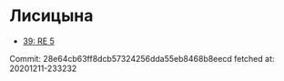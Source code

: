 # Лисицына
- [39: RE 5](39.md)

Commit: 28e64cb63ff8dcb57324256dda55eb8468b8eecd
 fetched at: 20201211-233232
